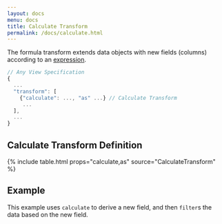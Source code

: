 ```yaml
---
layout: docs
menu: docs
title: Calculate Transform
permalink: /docs/calculate.html
---
```


The formula transform extends data objects with new fields (columns) according to an [expression](types.html#expression).

```js
// Any View Specification
{
  ...
  "transform": [
    {"calculate": ..., "as" ...} // Calculate Transform
     ...
  ],
  ...
}
```

## Calculate Transform Definition

{% include table.html props="calculate,as" source="CalculateTransform" %}

## Example

This example uses `calculate` to derive a new field, and then `filter`s the data based on the new field.

<span class="vl-example" data-name="bar_filter_calc"></span>
